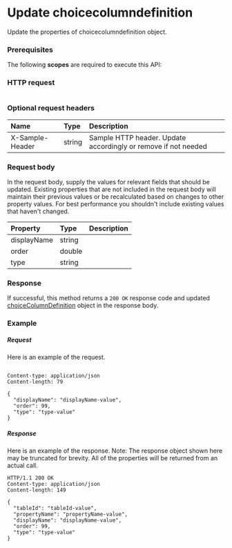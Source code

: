 # Update choicecolumndefinition

Update the properties of choicecolumndefinition object.
### Prerequisites
The following **scopes** are required to execute this API: 
### HTTP request
<!-- { "blockType": "ignored" } -->
```http

```
### Optional request headers
| Name       | Type | Description|
|:-----------|:------|:----------|
| X-Sample-Header  | string  | Sample HTTP header. Update accordingly or remove if not needed|

### Request body
In the request body, supply the values for relevant fields that should be updated. Existing properties that are not included in the request body will maintain their previous values or be recalculated based on changes to other property values. For best performance you shouldn't include existing values that haven't changed.

| Property	   | Type	|Description|
|:---------------|:--------|:----------|
|displayName|string||
|order|double||
|type|string||

### Response
If successful, this method returns a `200 OK` response code and updated [choiceColumnDefinition](../resources/choicecolumndefinition.md) object in the response body.
### Example
##### Request
Here is an example of the request.
<!-- {
  "blockType": "request",
  "name": "update_choicecolumndefinition"
}-->
```http

Content-type: application/json
Content-length: 79

{
  "displayName": "displayName-value",
  "order": 99,
  "type": "type-value"
}
```
##### Response
Here is an example of the response. Note: The response object shown here may be truncated for brevity. All of the properties will be returned from an actual call.
<!-- {
  "blockType": "response",
  "truncated": true,
  "@odata.type": "microsoft.graph.choicecolumndefinition"
} -->
```http
HTTP/1.1 200 OK
Content-type: application/json
Content-length: 149

{
  "tableId": "tableId-value",
  "propertyName": "propertyName-value",
  "displayName": "displayName-value",
  "order": 99,
  "type": "type-value"
}
```

<!-- uuid: 8fcb5dbc-d5aa-4681-8e31-b001d5168d79
2015-10-25 14:57:30 UTC -->
<!-- {
  "type": "#page.annotation",
  "description": "Update choicecolumndefinition",
  "keywords": "",
  "section": "documentation",
  "tocPath": ""
}-->